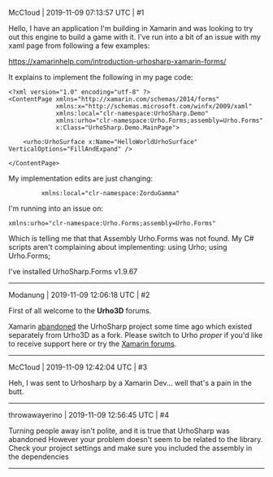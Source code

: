 McC1oud | 2019-11-09 07:13:57 UTC | #1

Hello, I have an application I'm building in Xamarin and was looking to try out this engine to build a game with it. I've run into a bit of an issue with my xaml page from following a few examples:

https://xamarinhelp.com/introduction-urhosharp-xamarin-forms/

It explains to implement the following in my page code:

```
<?xml version="1.0" encoding="utf-8" ?>
<ContentPage xmlns="http://xamarin.com/schemas/2014/forms"
             xmlns:x="http://schemas.microsoft.com/winfx/2009/xaml"
             xmlns:local="clr-namespace:UrhoSharp.Demo"
             xmlns:urho="clr-namespace:Urho.Forms;assembly=Urho.Forms"
             x:Class="UrhoSharp.Demo.MainPage">

    <urho:UrhoSurface x:Name="HelloWorldUrhoSurface" VerticalOptions="FillAndExpand" />

</ContentPage>
```

My implementation edits are just changing:

```
         xmlns:local="clr-namespace:ZorduGamma"
```

I'm running into an issue on:

```
xmlns:urho="clr-namespace:Urho.Forms;assembly=Urho.Forms"
```

Which is telling me that that Assembly Urho.Forms was not found.
My C# scripts aren't complaining about implementing:
using Urho;
using Urho.Forms;

I've installed UrhoSharp.Forms v1.9.67

-------------------------

Modanung | 2019-11-09 12:06:18 UTC | #2

First of all welcome to the **Urho3D** forums.

Xamarin [abandoned](https://forums.xamarin.com/discussion/141631/urhosharp-is-dead-should-we-fork-it) the UrhoSharp project some time ago which existed separately from Urho3D as a fork.  Please switch to Urho *proper* if you'd like to receive support here or try the [Xamarin forums](https://forums.xamarin.com/categories/xamarin-forms).

-------------------------

McC1oud | 2019-11-09 12:42:04 UTC | #3

Heh, I was sent to Urhosharp by a Xamarin Dev... well that's a pain in the butt.

-------------------------

throwawayerino | 2019-11-09 12:56:45 UTC | #4

Turning people away isn't polite, and it is true that UrhoSharp was abandoned
However your problem doesn't seem to be related to the library. Check your project settings and make sure you included the assembly in the dependencies

-------------------------

